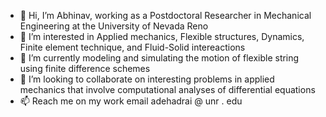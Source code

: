 - 👋 Hi, I’m Abhinav, working as a Postdoctoral Researcher in Mechanical Engineering at the University of Nevada Reno
- 👀 I’m interested in Applied mechanics, Flexible structures, Dynamics, Finite element technique, and Fluid-Solid intereactions
- 🌱 I’m currently modeling and simulating the motion of flexible string using finite difference schemes
- 💞️ I’m looking to collaborate on interesting problems in applied mechanics that involve computational analyses of differential equations 
- 📫 Reach me on my work email adehadrai @ unr . edu

<!---
abhinavrd/abhinavrd is a ✨ special ✨ repository because its `README.md` (this file) appears on your GitHub profile.
You can click the Preview link to take a look at your changes.
--->
